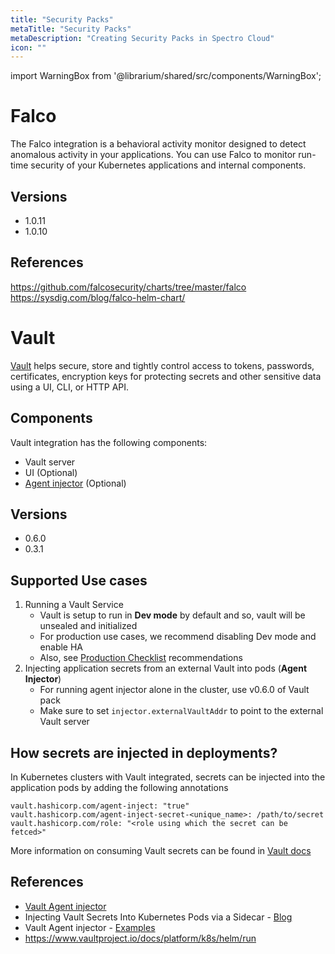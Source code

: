 ```yaml
---
title: "Security Packs"
metaTitle: "Security Packs"
metaDescription: "Creating Security Packs in Spectro Cloud"
icon: ""
---
```


import WarningBox from '@librarium/shared/src/components/WarningBox';

# Falco

The Falco integration is a behavioral activity monitor designed to detect anomalous activity in your applications. You can use Falco to monitor run-time security of your Kubernetes applications and internal components.

## Versions

* 1.0.11
* 1.0.10

## References

https://github.com/falcosecurity/charts/tree/master/falco
https://sysdig.com/blog/falco-helm-chart/

# Vault

[Vault](https://www.vaultproject.io/) helps secure, store and tightly control access to tokens, passwords, certificates, encryption keys for protecting secrets and other sensitive data using a UI, CLI, or HTTP API.

## Components

Vault integration has the following components:
* Vault server
* UI (Optional)
* [Agent injector](https://www.vaultproject.io/docs/platform/k8s/injector/) (Optional)

## Versions

* 0.6.0
* 0.3.1

## Supported Use cases

1. Running a Vault Service
    * Vault is setup to run in **Dev mode** by default and so, vault will be unsealed and initialized
    * For production use cases, we recommend disabling Dev mode and enable HA
    * Also, see [Production Checklist](https://www.vaultproject.io/docs/platform/k8s/helm/run#architecture) recommendations
1. Injecting application secrets from an external Vault into pods (**Agent Injector**)
    * For running agent injector alone in the cluster, use v0.6.0 of Vault pack
    * Make sure to set `injector.externalVaultAddr` to point to the external Vault server

## How secrets are injected in deployments?

In Kubernetes clusters with Vault integrated, secrets can be injected into the application pods by adding the following annotations
```
vault.hashicorp.com/agent-inject: "true"
vault.hashicorp.com/agent-inject-secret-<unique_name>: /path/to/secret
vault.hashicorp.com/role: "<role using which the secret can be fetced>"
```
More information on consuming Vault secrets can be found in [Vault docs](https://www.vaultproject.io/docs/platform/k8s/injector)

## References

* [Vault Agent injector](https://www.vaultproject.io/docs/platform/k8s/injector/)
* Injecting Vault Secrets Into Kubernetes Pods via a Sidecar - [Blog](https://www.hashicorp.com/blog/injecting-vault-secrets-into-kubernetes-pods-via-a-sidecar/)
* Vault Agent injector - [Examples](https://www.vaultproject.io/docs/platform/k8s/injector/examples/)
* https://www.vaultproject.io/docs/platform/k8s/helm/run
